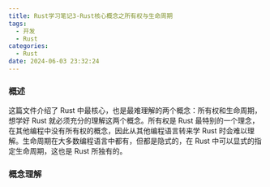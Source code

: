```yaml
---
title: Rust学习笔记3-Rust核心概念之所有权与生命周期
tags:
  - 开发
  - Rust
categories:
  - Rust
date: 2024-06-03 23:32:24
---
```


### 概述

这篇文件介绍了 Rust 中最核心，也是最难理解的两个概念：所有权和生命周期，想学好 Rust 就必须充分的理解这两个概念。所有权是 Rust 最特别的一个理念，在其他编程中没有所有权的概念，因此从其他编程语言转来学 Rust 时会难以理解。生命周期在大多数编程语言中都有，但都是隐式的，在 Rust 中可以显式的指定生命周期，这也是 Rust 所独有的。



### 概念理解



<!-- more -->
